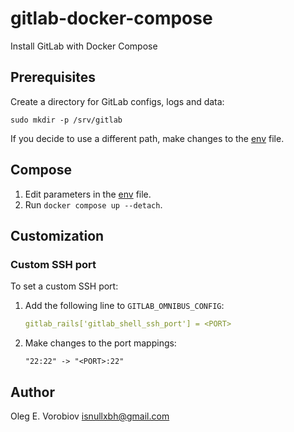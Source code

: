 # gitlab-docker-compose

Install GitLab with Docker Compose

## Prerequisites

Create a directory for GitLab configs, logs and data:

```shell
sudo mkdir -p /srv/gitlab
```

If you decide to use a different path, make changes to the [env](.env) file.

## Compose

1. Edit parameters in the [env](.env) file.
2. Run `docker compose up --detach`.

## Customization

### Custom SSH port

To set a custom SSH port:

1. Add the following line to `GITLAB_OMNIBUS_CONFIG`:

   ```yaml
   gitlab_rails['gitlab_shell_ssh_port'] = <PORT>
   ```

2. Make changes to the port mappings:

   ```
   "22:22" -> "<PORT>:22"
   ```


## Author

Oleg E. Vorobiov <isnullxbh@gmail.com>
